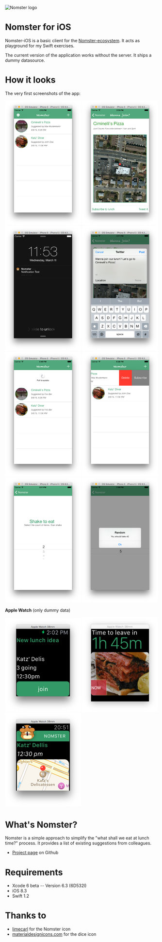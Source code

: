 ![Nomster logo](http://tscholze.github.io/nomster-parent/nomster-logo.png)

Nomster for iOS
=
Nomster-iOS is a basic client for the [Nomster-ecosystem](https://tscholze.github.io/nomster-parent). It acts as playground for my Swift exercises.

The current version of the application works without the server. It ships a dummy datasource.

How it looks
=
The very first screenshots of the app:

<img src="https://raw.githubusercontent.com/tscholze/nomster-ios/master/docs/v0-list.png" alt="List" width="250" />
<img src="https://raw.githubusercontent.com/tscholze/nomster-ios/master/docs/v0-detail.png" alt="Detail" width="250" />
<img src="https://raw.githubusercontent.com/tscholze/nomster-ios/master/docs/v0-notification.png" alt="Notifications" width="250" />
<img src="https://raw.githubusercontent.com/tscholze/nomster-ios/master/docs/v0-tweet.png" alt="Tweet feature" width="250" />
<img src="https://raw.githubusercontent.com/tscholze/nomster-ios/master/docs/v0-reload.png" alt="Swipe to reload" width="250" />
<img src="https://raw.githubusercontent.com/tscholze/nomster-ios/master/docs/v0-swipeable-cell.png" alt="Swipeable cell" width="250" />
<img src="https://raw.githubusercontent.com/tscholze/nomster-ios/master/docs/v0-dice-list.png" alt="Shake to decide feature" width="250" />
<img src="https://raw.githubusercontent.com/tscholze/nomster-ios/master/docs/v0-dice-result.png" alt="Shake to decide result" width="250" />



**Apple Watch** (only dummy data)

<img src="https://raw.githubusercontent.com/tscholze/nomster-ios/master/docs/v0-watch-main.png" alt="Watch Main UI" width="250" />
<img src="https://raw.githubusercontent.com/tscholze/nomster-ios/master/docs/v0-watch-glance.png" alt="Watch Glance" width="250" />
<img src="https://raw.githubusercontent.com/tscholze/nomster-ios/master/docs/v0-watch-notification.png" alt="Watch Notification" width="250" />

What's Nomster?
==
Nomster is a simple approach to simplify the "what shall we eat at lunch time?" process. It provides a list of existing suggestions from colleagues.

* [Project page](https://tscholze.github.io/nomster-parent) on Github

Requirements
==
* Xcode 6 beta -- Version 6.3 (6D532l)
* iOS 8.3
* Swift 1.2

Thanks to
=
* [limecarl](https://openclipart.org/detail/183600/Hamster%21) for the Nomster icon
* [materialdesignicons.com](http://materialdesignicons.com) for the dice icon
